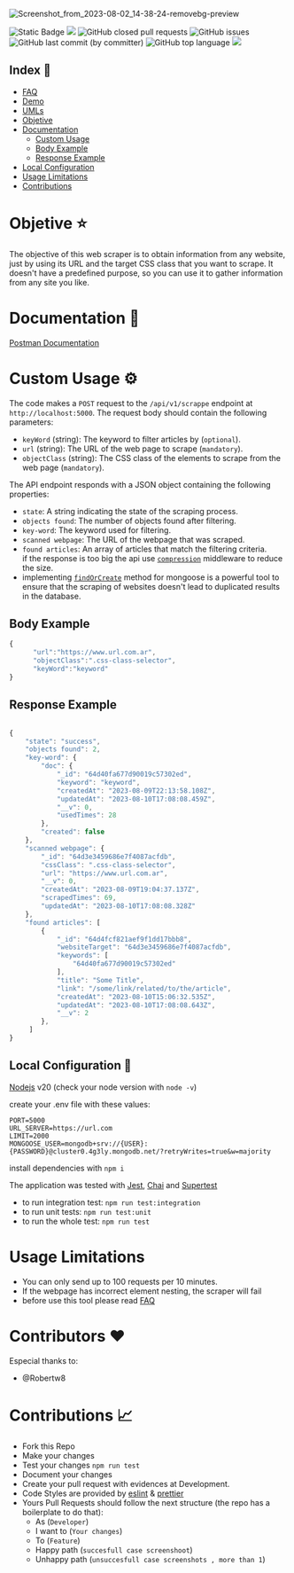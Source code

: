 ![Screenshot_from_2023-08-02_14-38-24-removebg-preview](https://github.com/yamilt351/scraper/assets/88646148/ccf99b1d-f8b6-4cda-b5e6-4891b88add2b)

![Static Badge](https://img.shields.io/badge/Development-deployed) ![](https://img.shields.io/website-up-down-green-red/https/scraper-5ask.onrender.com/public/html.html.svg)
![GitHub closed pull requests](https://img.shields.io/github/issues-pr-closed/yamilt351/scraper?color=green) ![GitHub issues](https://img.shields.io/github/issues/yamilt351/scraper?color=red) ![GitHub last commit (by committer)](https://img.shields.io/github/last-commit/yamilt351/scraper) ![GitHub top language](https://img.shields.io/github/languages/top/yamilt351/scraper?color=blue) ![](https://img.shields.io/github/license/yamilt351/scraper.svg)

## Index 🔖

- [FAQ](https://github.com/yamilt351/scraper/blob/master/src/FAQ.md)
- [Demo](https://scraper-5ask.onrender.com/public/html.html)
- [UMLs](https://github.com/yamilt351/scraper/blob/master/UML.md)
- [Objetive](#Objetive)
- [Documentation](#Documentation)
  - [Custom Usage](#Custom-Usage)
  - [Body Example](#Body-Example)
  - [Response Example](#Response-Example)
- [Local Configuration](#Local-Configuration)
- [Usage Limitations](#Usage-Limitations)
- [Contributions](#Contributions)

# Objetive ⭐ <a name="Objetive"></a>

The objective of this web scraper is to obtain information from any website, just by using its URL and the target CSS class that you want to scrape. It doesn't have a predefined purpose, so you can use it to gather information from any site you like.

# Documentation 📖 <a name="Documentation"></a>

[Postman Documentation](https://www.postman.com/orange-trinity-332576/workspace/scrapper/request/21643141-9324c29a-d14b-44c0-9a4d-2bf51d823d54?ctx=documentation)

# Custom Usage ⚙️ <a name="Custom-Usage"></a> 

The code makes a `POST` request to the `/api/v1/scrappe` endpoint at `http://localhost:5000`. The request body should contain the following parameters:

- `keyWord` (string): The keyword to filter articles by (`optional`).
- `url` (string): The URL of the web page to scrape (`mandatory`).
- `objectClass` (string): The CSS class of the elements to scrape from the web page (`mandatory`).

The API endpoint responds with a JSON object containing the following properties:

- `state`: A string indicating the state of the scraping process.
- `objects found`: The number of objects found after filtering.
- `key-word`: The keyword used for filtering.
- `scanned webpage`: The URL of the webpage that was scraped.
- `found articles`: An array of articles that match the filtering criteria.  
  if the response is too big the api use [`compression`](https://www.npmjs.com/package/compression) middleware to reduce the size.
- implementing [`findOrCreate`](https://www.npmjs.com/package/mongoose-findorcreate) method for mongoose is a powerful tool to ensure that the scraping of websites doesn't lead to duplicated results in the database.

## Body Example <a name="Body-Example"></a>

```javascript
{
      "url":"https://www.url.com.ar",
      "objectClass":".css-class-selector",
      "keyWord":"keyword"
}
```

## Response Example <a name="Response-Example"></a>

```javascript

{
    "state": "success",
    "objects found": 2,
    "key-word": {
        "doc": {
            "_id": "64d40fa677d90019c57302ed",
            "keyword": "keyword",
            "createdAt": "2023-08-09T22:13:58.108Z",
            "updatedAt": "2023-08-10T17:08:08.459Z",
            "__v": 0,
            "usedTimes": 28
        },
        "created": false
    },
    "scanned webpage": {
        "_id": "64d3e3459686e7f4087acfdb",
        "cssClass": ".css-class-selector",
        "url": "https://www.url.com.ar",
        "__v": 0,
        "createdAt": "2023-08-09T19:04:37.137Z",
        "scrapedTimes": 69,
        "updatedAt": "2023-08-10T17:08:08.328Z"
    },
    "found articles": [
        {
            "_id": "64d4fcf821aef9f1dd17bbb8",
            "websiteTarget": "64d3e3459686e7f4087acfdb",
            "keywords": [
                "64d40fa677d90019c57302ed"
            ],
            "title": "Some Title",
            "link": "/some/link/related/to/the/article",
            "createdAt": "2023-08-10T15:06:32.535Z",
            "updatedAt": "2023-08-10T17:08:08.643Z",
            "__v": 2
        },
     ]
}

```

## Local Configuration 🔧 <a name="Local-Configuration"></a>

[Nodejs](https://nodejs.org/en) v20 (check your node version with `node -v`)

create your .env file with these values:

```
PORT=5000
URL_SERVER=https://url.com
LIMIT=2000
MONGOOSE_USER=mongodb+srv://{USER}:{PASSWORD}@cluster0.4g3ly.mongodb.net/?retryWrites=true&w=majority

```

install dependencies with `npm i`

The application was tested with [Jest](https://jestjs.io/docs/getting-started), [Chai](https://www.chaijs.com/) and [Supertest](https://github.com/visionmedia/supertest)

- to run integration test:
  `npm run test:integration`
- to run unit tests:
  `npm run test:unit`
- to run the whole test:
  `npm run test`

# Usage Limitations <a name="Usage-Limitations"></a>

- You can only send up to 100 requests per 10 minutes.
- If the webpage has incorrect element nesting, the scraper will fail
- before use this tool please read [FAQ](https://github.com/yamilt351/scraper/blob/master/src/FAQ.md)
# Contributors ❤️
Especial thanks to:
- @Robertw8
# Contributions 📈 <a name="Contributions"></a>

- Fork this Repo
- Make your changes
- Test your changes `npm run test`
- Document your changes
- Create your pull request with evidences at Development.
- Code Styles are provided by [eslint](https://github.com/neoclide/coc-eslint) & [prettier](https://github.com/neoclide/coc-prettier)
- Yours Pull Requests should follow the next structure (the repo has a boilerplate to do that):
  - As (`Developer`)
  - I want to (`Your changes`)
  - To (`Feature`)
  - Happy path (`succesfull case screenshoot`)
  - Unhappy path (`unsuccesfull case screenshots , more than 1`)
